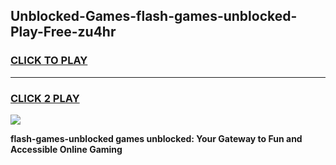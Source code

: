 
## Unblocked-Games-flash-games-unblocked-Play-Free-zu4hr
<h3>
<a href="https://premium76.site?title=flash-games-unblocked&ref=24M">CLICK TO PLAY</a></h3>
<hr>

<h3>
<a href="https://premium76.site?title=flash-games-unblocked&ref=24M">CLICK 2 PLAY</a>
  
</h3>

<a href="https://premium76.site?title=flash-games-unblocked&ref=24M"><img src="https://clearcache.store/games.png"></a>


**flash-games-unblocked games unblocked: Your Gateway to Fun and Accessible Online Gaming**

